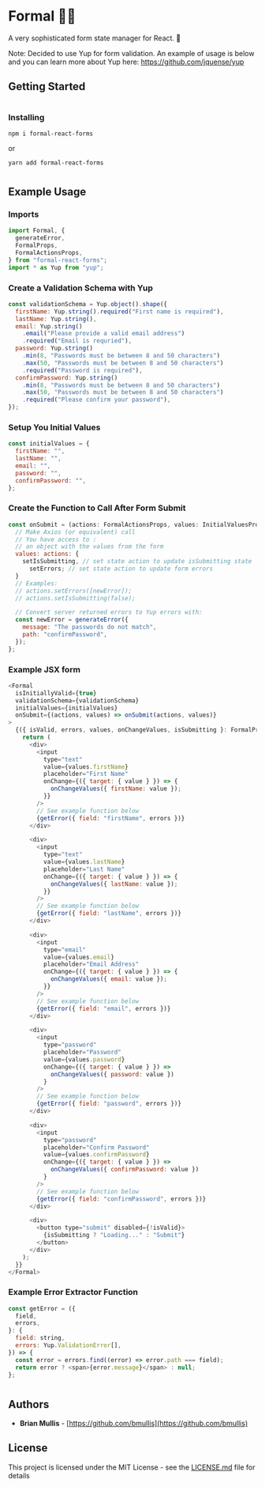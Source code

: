 # Formal 🤵🏼

A very sophisticated form state manager for React. 🎩

Note: Decided to use Yup for form validation. An example of usage is below and you can learn more about Yup here: https://github.com/jquense/yup

## Getting Started

#

### Installing

`npm i formal-react-forms`

or

`yarn add formal-react-forms`

#

## Example Usage

### Imports

```js
import Formal, {
  generateError,
  FormalProps,
  FormalActionsProps,
} from "formal-react-forms";
import * as Yup from "yup";
```

### Create a Validation Schema with Yup

```js
const validationSchema = Yup.object().shape({
  firstName: Yup.string().required("First name is required"),
  lastName: Yup.string(),
  email: Yup.string()
    .email("Please provide a valid email address")
    .required("Email is requried"),
  password: Yup.string()
    .min(8, "Passwords must be between 8 and 50 characters")
    .max(50, "Passwords must be between 8 and 50 characters")
    .required("Password is required"),
  confirmPassword: Yup.string()
    .min(8, "Passwords must be between 8 and 50 characters")
    .max(50, "Passwords must be between 8 and 50 characters")
    .required("Please confirm your password"),
});
```

### Setup You Initial Values

```js
const initialValues = {
  firstName: "",
  lastName: "",
  email: "",
  password: "",
  confirmPassword: "",
};
```

### Create the Function to Call After Form Submit

```js
const onSubmit = (actions: FormalActionsProps, values: InitialValuesProps) => {
  // Make Axios (or equivalent) call
  // You have access to :
  // an object with the values from the form
  values: actions: {
    setIsSubmitting, // set state action to update isSubmitting state
      setErrors; // set state action to update form errors
  }
  // Examples:
  // actions.setErrors([newError]);
  // actions.setIsSubmitting(false);

  // Convert server returned errors to Yup errors with:
  const newError = generateError({
    message: "The passwords do not match",
    path: "confirmPassword",
  });
};
```

### Example JSX form

```js
<Formal
  isInitiallyValid={true}
  validationSchema={validationSchema}
  initialValues={initialValues}
  onSubmit={(actions, values) => onSubmit(actions, values)}
>
  {({ isValid, errors, values, onChangeValues, isSubmitting }: FormalProps) => {
    return (
      <div>
        <input
          type="text"
          value={values.firstName}
          placeholder="First Name"
          onChange={({ target: { value } }) => {
            onChangeValues({ firstName: value });
          }}
        />
        // See example function below
        {getError({ field: "firstName", errors })}
      </div>

      <div>
        <input
          type="text"
          value={values.lastName}
          placeholder="Last Name"
          onChange={({ target: { value } }) => {
            onChangeValues({ lastName: value });
          }}
        />
        // See example function below
        {getError({ field: "lastName", errors })}
      </div>

      <div>
        <input
          type="email"
          value={values.email}
          placeholder="Email Address"
          onChange={({ target: { value } }) => {
            onChangeValues({ email: value });
          }}
        />
        // See example function below
        {getError({ field: "email", errors })}
      </div>

      <div>
        <input
          type="password"
          placeholder="Password"
          value={values.password}
          onChange={({ target: { value } }) =>
            onChangeValues({ password: value })
          }
        />
        // See example function below
        {getError({ field: "password", errors })}
      </div>

      <div>
        <input
          type="password"
          placeholder="Confirm Password"
          value={values.confirmPassword}
          onChange={({ target: { value } }) =>
            onChangeValues({ confirmPassword: value })
          }
        />
        // See example function below
        {getError({ field: "confirmPassword", errors })}
      </div>

      <div>
        <button type="submit" disabled={!isValid}>
          {isSubmitting ? "Loading..." : "Submit"}
        </button>
      </div>
    );
  }}
</Formal>
```

### Example Error Extractor Function

```js
const getError = ({
  field,
  errors,
}: {
  field: string,
  errors: Yup.ValidationError[],
}) => {
  const error = errors.find((error) => error.path === field);
  return error ? <span>{error.message}</span> : null;
};
```

#

## Authors

- **Brian Mullis** - [https://github.com/bmullis](https://github.com/bmullis)

## License

This project is licensed under the MIT License - see the [LICENSE.md](LICENSE.md) file for details
